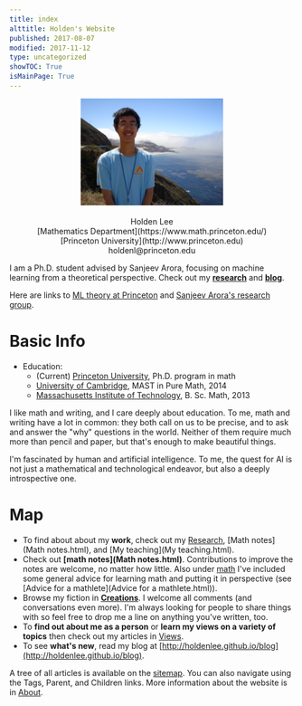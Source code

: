 ```yaml
---
title: index
alttitle: Holden's Website
published: 2017-08-07
modified: 2017-11-12
type: uncategorized
showTOC: True
isMainPage: True
---
```


<center><img src="pics/me2.JPG?dl=0" alt="web" width="50%" height="50%"></center>
<br/>
<center>
Holden Lee<br/>
[Mathematics Department](https://www.math.princeton.edu/)<br/>
[Princeton University](http://www.princeton.edu)<br/>
holdenl@princeton.edu<br/>

</center>

I am a Ph.D. student advised by Sanjeev Arora, focusing on machine learning from a theoretical perspective. Check out my **[research](Research.html)** and **[blog](http://holdenlee.github.io/blog)**.

Here are links to [ML theory at Princeton](http://mltheory.cs.princeton.edu/) and
[Sanjeev Arora's research group](http://unsupervised.cs.princeton.edu/).


# Basic Info

* Education:
    * (Current) <a href="https://www.math.princeton.edu">Princeton University</a>, Ph.D. program in math 
	* <a href="http://www.cam.ac.uk/">University of Cambridge</a>, MAST in Pure Math, 2014
    * <a href="http://www.mit.edu">Massachusetts Institute of Technology</a>, B. Sc. Math, 2013

I like math and writing, and I care deeply about education. To me, math and writing have a lot in common: they both call on us to be precise, and to ask and answer the "why" questions in the world. Neither of them require much more than pencil and paper, but that's enough to make beautiful things.
	
I'm fascinated by human and artificial intelligence. To me, the quest for AI is not just a mathematical and technological endeavor, but also a deeply introspective one.

# Map

* To find about about my <b>work</b>, check out my [Research](Research.html), [Math notes](Math notes.html), and [My teaching](My teaching.html).
* Check out **[math notes](Math notes.html)**. Contributions to improve the notes are welcome, no matter how little. Also under [math](Math.html) I've included some general advice for learning math and putting it in perspective (see [Advice for a mathlete](Advice for a mathlete.html)).
* Browse my fiction in **[Creations](Creations.html)**. I welcome all comments (and conversations even more). I'm always looking for people to share things with so feel free to drop me a line on anything you've written, too.
* To <b>find out about me as a person</b> or <b>learn my views on a variety of topics</b> then check out my articles in [Views](Views.html).
* To see <b>what's new</b>, read my blog at [http://holdenlee.github.io/blog](http://holdenlee.github.io/blog).

A tree of all articles is available on the [sitemap](sitemap.html). You can also navigate using the Tags, Parent, and Children links. More information about the website is in [About](About.html).

